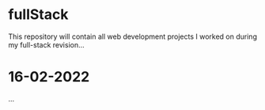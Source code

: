 # fullStack
This repository will contain all web development projects I worked on during my full-stack revision...
# 16-02-2022
...